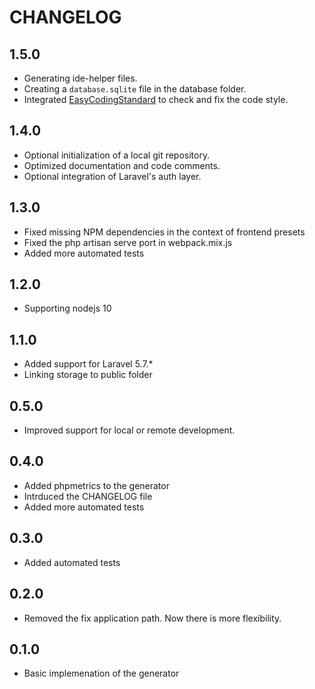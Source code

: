 # CHANGELOG

## 1.5.0
* Generating ide-helper files.
* Creating a `database.sqlite` file in the database folder.
* Integrated [EasyCodingStandard](https://github.com/Symplify/EasyCodingStandard) to check and fix the code style.

## 1.4.0
* Optional initialization of a local git repository.
* Optimized documentation and code comments.
* Optional integration of Laravel's auth layer.

## 1.3.0
* Fixed missing NPM dependencies in the context of frontend presets
* Fixed the php artisan serve port in webpack.mix.js
* Added more automated tests

## 1.2.0
* Supporting nodejs 10

## 1.1.0
* Added support for Laravel 5.7.*
* Linking storage to public folder

## 0.5.0
* Improved support for local or remote development.

## 0.4.0
* Added phpmetrics to the generator
* Intrduced the CHANGELOG file
* Added more automated tests

## 0.3.0
* Added automated tests

## 0.2.0
* Removed the fix application path. Now there is more flexibility.

## 0.1.0
* Basic implemenation of the generator